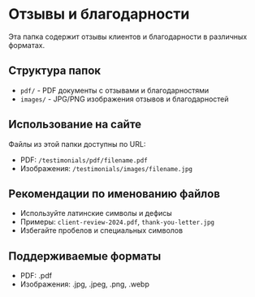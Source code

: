 # Отзывы и благодарности

Эта папка содержит отзывы клиентов и благодарности в различных форматах.

## Структура папок

- `pdf/` - PDF документы с отзывами и благодарностями
- `images/` - JPG/PNG изображения отзывов и благодарностей

## Использование на сайте

Файлы из этой папки доступны по URL:
- PDF: `/testimonials/pdf/filename.pdf`
- Изображения: `/testimonials/images/filename.jpg`

## Рекомендации по именованию файлов

- Используйте латинские символы и дефисы
- Примеры: `client-review-2024.pdf`, `thank-you-letter.jpg`
- Избегайте пробелов и специальных символов

## Поддерживаемые форматы

- PDF: .pdf
- Изображения: .jpg, .jpeg, .png, .webp






